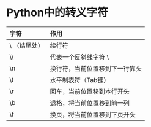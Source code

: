 # Python中的转义字符

| 字符          | 作用                           |
| :------------ | :----------------------------- |
| \\ （结尾处） | 续行符                         |
| \\\           | 代表一个反斜线字符 \           |
| \n            | 换行符，当前位置移到下一行靠头 |
| \t            | 水平制表符（Tab键）            |
| \r            | 回车，当前位置移到本行开头     |
| \b            | 退格，将当前位置移到前一列     |
| \f            | 换页，将当前位置移到下页开头   |



